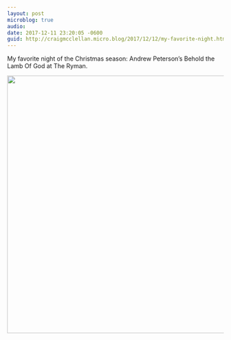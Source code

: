 ```yaml
---
layout: post
microblog: true
audio: 
date: 2017-12-11 23:20:05 -0600
guid: http://craigmcclellan.micro.blog/2017/12/12/my-favorite-night.html
---
```

My favorite night of the Christmas season: Andrew Peterson’s Behold the Lamb Of God at The Ryman.

<img src="http://craigmcclellan.com/uploads/2017/160f67ab1f.jpg" width="600" height="599" />
